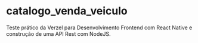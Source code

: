 # catalogo_venda_veiculo
Teste prático da Verzel para Desenvolvimento Frontend com React Native e construção de uma API Rest com NodeJS.
